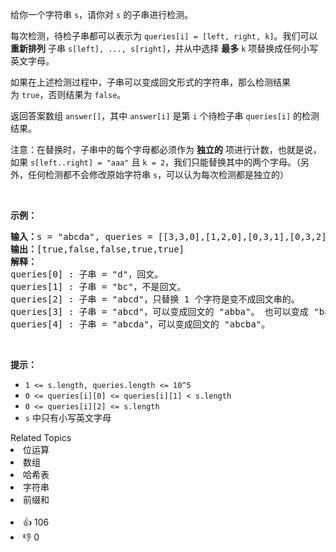 <p>给你一个字符串&nbsp;<code>s</code>，请你对&nbsp;<code>s</code>&nbsp;的子串进行检测。</p>

<p>每次检测，待检子串都可以表示为&nbsp;<code>queries[i] = [left, right, k]</code>。我们可以 <strong>重新排列</strong> 子串&nbsp;<code>s[left], ..., s[right]</code>，并从中选择 <strong>最多</strong> <code>k</code>&nbsp;项替换成任何小写英文字母。&nbsp;</p>

<p>如果在上述检测过程中，子串可以变成回文形式的字符串，那么检测结果为&nbsp;<code>true</code>，否则结果为&nbsp;<code>false</code>。</p>

<p>返回答案数组&nbsp;<code>answer[]</code>，其中&nbsp;<code>answer[i]</code>&nbsp;是第&nbsp;<code>i</code>&nbsp;个待检子串&nbsp;<code>queries[i]</code>&nbsp;的检测结果。</p>

<p>注意：在替换时，子串中的每个字母都必须作为 <strong>独立的</strong> 项进行计数，也就是说，如果&nbsp;<code>s[left..right] = "aaa"</code>&nbsp;且&nbsp;<code>k = 2</code>，我们只能替换其中的两个字母。（另外，任何检测都不会修改原始字符串 <code>s</code>，可以认为每次检测都是独立的）</p>

<p>&nbsp;</p>

<p><strong>示例：</strong></p>

<pre><strong>输入：</strong>s = "abcda", queries = [[3,3,0],[1,2,0],[0,3,1],[0,3,2],[0,4,1]]
<strong>输出：</strong>[true,false,false,true,true]
<strong>解释：</strong>
queries[0] : 子串 = "d"，回文。
queries[1] :&nbsp;子串 = "bc"，不是回文。
queries[2] :&nbsp;子串 = "abcd"，只替换 1 个字符是变不成回文串的。
queries[3] :&nbsp;子串 = "abcd"，可以变成回文的 "abba"。 也可以变成 "baab"，先重新排序变成 "bacd"，然后把 "cd" 替换为 "ab"。
queries[4] :&nbsp;子串 = "abcda"，可以变成回文的 "abcba"。
</pre>

<p>&nbsp;</p>

<p><strong>提示：</strong></p>

<ul> 
 <li><code>1 &lt;= s.length,&nbsp;queries.length&nbsp;&lt;= 10^5</code></li> 
 <li><code>0 &lt;= queries[i][0] &lt;= queries[i][1] &lt;&nbsp;s.length</code></li> 
 <li><code>0 &lt;= queries[i][2] &lt;= s.length</code></li> 
 <li><code>s</code> 中只有小写英文字母</li> 
</ul>

<div><div>Related Topics</div><div><li>位运算</li><li>数组</li><li>哈希表</li><li>字符串</li><li>前缀和</li></div></div><br><div><li>👍 106</li><li>👎 0</li></div>